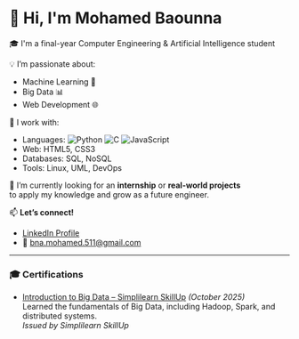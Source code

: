 # 👋 Hi, I'm Mohamed Baounna

🎓 I'm a final-year Computer Engineering & Artificial Intelligence student  


💡 I’m passionate about:
- Machine Learning 🤖
- Big Data 📊
- Web Development 🌐

🔧 I work with:
- Languages: ![Python](https://img.shields.io/badge/-Python-3776AB?style=flat&logo=python&logoColor=white)
![C](https://img.shields.io/badge/-C-00599C?style=flat&logo=c&logoColor=white)
![JavaScript](https://img.shields.io/badge/-JavaScript-F7DF1E?style=flat&logo=javascript&logoColor=black)
- Web: HTML5, CSS3
- Databases: SQL, NoSQL
- Tools: Linux, UML, DevOps

🚀 I’m currently looking for an **internship** or **real-world projects**  
to apply my knowledge and grow as a future engineer.

📫 **Let’s connect!**
- [LinkedIn Profile](https://www.linkedin.com/in/baounna/)  
- 📩 bna.mohamed.511@gmail.com

- ---

### 🎓 Certifications

- [Introduction to Big Data – Simplilearn SkillUp](https://simpli-web.app.link/e/AN8vWzmbuXb) *(October 2025)*  
  Learned the fundamentals of Big Data, including Hadoop, Spark, and distributed systems.  
  *Issued by Simplilearn SkillUp*


